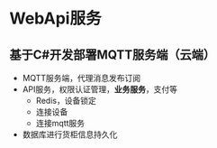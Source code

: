 # WebApi服务

## 基于C#开发部署MQTT服务端（云端）

- MQTT服务端，代理消息发布订阅
- API服务，权限认证管理，**业务服务**，支付等
  - Redis，设备锁定
  - 连接设备
  - 连接mqtt服务
- 数据库进行货柜信息持久化